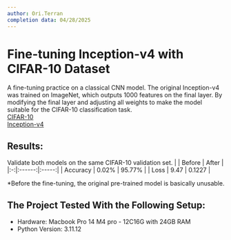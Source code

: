 ```yaml
---
author: Ori.Terran
completion data: 04/28/2025
---
```


# Fine-tuning Inception-v4 with CIFAR-10 Dataset
A fine-tuning practice on a classical CNN model. The original Inception-v4 was trained on ImageNet, which outputs 1000 features on the final layer. By modifying the final layer and adjusting all weights to make the model suitable for the CIFAR-10 classification task.  
[CIFAR-10](https://www.cs.toronto.edu/~kriz/cifar.html)  
[Inception-v4](https://arxiv.org/abs/1602.07261)


## Results:
Validate both models on the same CIFAR-10 validation set.
|   | Before | After |
|:-:|:------:|:-----:|
| Accuracy | 0.02% | 95.77% |
| Loss | 9.47 | 0.1227 |

*Before the fine-tuning, the original pre-trained model is basically unusable.

## The Project Tested With the Following Setup:
- Hardware: Macbook Pro 14 M4 pro - 12C16G with 24GB RAM
- Python Version: 3.11.12
